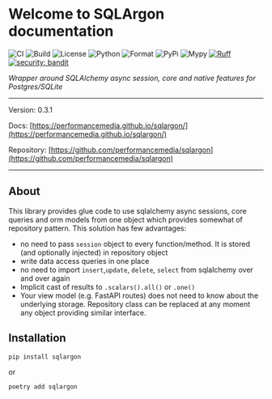 # Welcome to SQLArgon documentation

![CI](https://github.com/performancemedia/sqlargon/workflows/CI/badge.svg)
![Build](https://github.com/performancemedia/sqlargon/workflows/Publish/badge.svg)
![License](https://img.shields.io/github/license/performancemedia/sqlargon)
![Python](https://img.shields.io/pypi/pyversions/sqlargon)
![Format](https://img.shields.io/pypi/format/sqlargon)
![PyPi](https://img.shields.io/pypi/v/sqlargon)
![Mypy](https://img.shields.io/badge/mypy-checked-blue)
[![Ruff](https://img.shields.io/endpoint?url=https://raw.githubusercontent.com/charliermarsh/ruff/main/assets/badge/v1.json)](https://github.com/charliermarsh/ruff)
[![security: bandit](https://img.shields.io/badge/security-bandit-yellow.svg)](https://github.com/PyCQA/bandit)

*Wrapper around SQLAlchemy async session, core and native features for Postgres/SQLite*

---
Version: 0.3.1

Docs: [https://performancemedia.github.io/sqlargon/](https://performancemedia.github.io/sqlargon/)

Repository: [https://github.com/performancemedia/sqlargon](https://github.com/performancemedia/sqlargon)


---

## About

This library provides glue code to use sqlalchemy async sessions, core queries and orm models
from one object which provides somewhat of repository pattern. This solution has few advantages:

- no need to pass `session` object to every function/method. It is stored (and optionally injected) in repository object
- write data access queries in one place
- no need to import `insert`,`update`, `delete`, `select` from sqlalchemy over and over again
- Implicit cast of results to `.scalars().all()` or `.one()`
- Your view model (e.g. FastAPI routes) does not need to know about the underlying storage. Repository class can be replaced at any moment any object providing similar interface.


## Installation

```shell
pip install sqlargon
```
or

```shell
poetry add sqlargon
```

